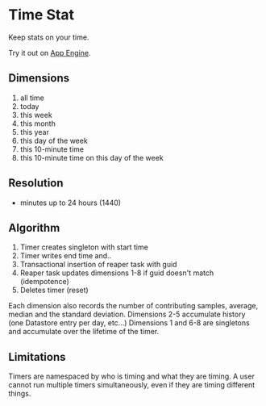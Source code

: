 # Time Stat
Keep stats on your time.

Try it out on [App Engine](https://time-stat.appspot.com/).

## Dimensions

1. all time
2. today
3. this week
4. this month
5. this year
6. this day of the week
7. this 10-minute time
8. this 10-minute time on this day of the week

## Resolution

- minutes up to 24 hours (1440)

## Algorithm

1. Timer creates singleton with start time
2. Timer writes end time and..
3. Transactional insertion of reaper task with guid
4. Reaper task updates dimensions 1-8 if guid doesn't match (idempotence)
5. Deletes timer (reset)

Each dimension also records the number of contributing samples, average, median and the standard deviation.  Dimensions 2-5 accumulate history (one Datastore entry per day, etc...)  Dimensions 1 and 6-8 are singletons and accumulate over the lifetime of the timer.

## Limitations

Timers are namespaced by who is timing and what they are timing.  A user cannot run multiple timers simultaneously, even if they are timing different things.
